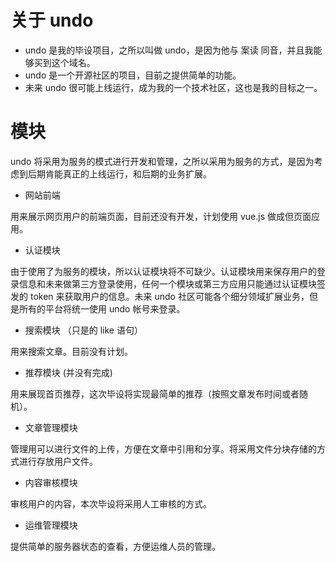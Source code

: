 # 关于 undo

- undo 是我的毕设项目，之所以叫做 undo，是因为他与 案读 同音，并且我能够买到这个域名。
- undo 是一个开源社区的项目，目前之提供简单的功能。
- 未来 undo 很可能上线运行，成为我的一个技术社区，这也是我的目标之一。
# 模块
undo 将采用为服务的模式进行开发和管理，之所以采用为服务的方式，是因为考虑到后期肯能真正的上线运行，和后期的业务扩展。

- 网站前端

用来展示网页用户的前端页面，目前还没有开发，计划使用 vue.js 做成但页面应用。

- 认证模块

由于使用了为服务的模块，所以认证模块将不可缺少。认证模块用来保存用户的登录信息和未来做第三方登录使用，任何一个模块或第三方应用只能通过认证模块签发的 token 来获取用户的信息。未来 undo 社区可能各个细分领域扩展业务，但是所有的平台将统一使用 undo 帐号来登录。

- 搜索模块 （只是的 like 语句）

用来搜索文章。目前没有计划。

- 推荐模块 (并没有完成)

用来展现首页推荐，这次毕设将实现最简单的推荐（按照文章发布时间或者随机）。

- 文章管理模块

管理用可以进行文件的上传，方便在文章中引用和分享。将采用文件分块存储的方式进行存放用户文件。

- 内容审核模块

审核用户的内容，本次毕设将采用人工审核的方式。

- 运维管理模块 

提供简单的服务器状态的查看，方便运维人员的管理。